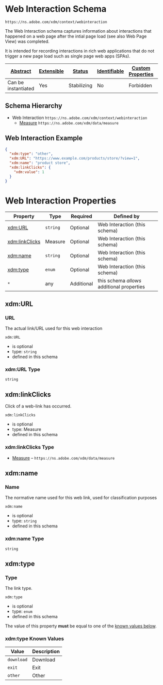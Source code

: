 
# Web Interaction Schema

```
https://ns.adobe.com/xdm/context/webinteraction
```

The Web Interaction schema captures information about interactions that happened on a web page after the intial page load (see also Web Page View) was completed.

It is intended for recording interactions in rich web applications that do not trigger a new page load such as single page web apps (SPAs).


| [Abstract](../../abstract.md) | [Extensible](../../extensions.md) | [Status](../../status.md) | [Identifiable](../../id.md) | [Custom Properties](../../extensions.md) | [Additional Properties](../../extensions.md) | Defined In |
|-------------------------------|-----------------------------------|---------------------------|-----------------------------|------------------------------------------|----------------------------------------------|------------|
| Can be instantiated | Yes | Stabilizing | No | Forbidden | Permitted | [context/webinteraction.schema.json](context/webinteraction.schema.json) |
## Schema Hierarchy

* Web Interaction `https://ns.adobe.com/xdm/context/webinteraction`
  * [Measure](../data/measure.schema.md) `https://ns.adobe.com/xdm/data/measure`


## Web Interaction Example
```json
{
  "xdm:type": "other",
  "xdm:URL": "https://www.example.com/products/store/?view=1",
  "xdm:name": "product store",
  "xdm:linkClicks": {
    "xdm:value": 1
  }
}
```

# Web Interaction Properties

| Property | Type | Required | Defined by |
|----------|------|----------|------------|
| [xdm:URL](#xdmurl) | `string` | Optional | Web Interaction (this schema) |
| [xdm:linkClicks](#xdmlinkclicks) | Measure | Optional | Web Interaction (this schema) |
| [xdm:name](#xdmname) | `string` | Optional | Web Interaction (this schema) |
| [xdm:type](#xdmtype) | `enum` | Optional | Web Interaction (this schema) |
| `*` | any | Additional | this schema *allows* additional properties |

## xdm:URL
### URL

The actual link/URL used for this web interaction

`xdm:URL`
* is optional
* type: `string`
* defined in this schema

### xdm:URL Type


`string`






## xdm:linkClicks

Click of a web-link has occurred.

`xdm:linkClicks`
* is optional
* type: Measure
* defined in this schema

### xdm:linkClicks Type


* [Measure](../data/measure.schema.md) – `https://ns.adobe.com/xdm/data/measure`





## xdm:name
### Name

The normative name used for this web link, used for classification purposes

`xdm:name`
* is optional
* type: `string`
* defined in this schema

### xdm:name Type


`string`






## xdm:type
### Type

The link type.

`xdm:type`
* is optional
* type: `enum`
* defined in this schema

The value of this property **must** be equal to one of the [known values below](#xdm:type-known-values).

### xdm:type Known Values
| Value | Description |
|-------|-------------|
| `download` | Download |
| `exit` | Exit |
| `other` | Other |



